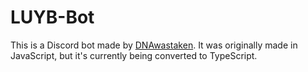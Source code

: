 # LUYB-Bot

This is a Discord bot made by [DNAwastaken](https://github.com/DNAwastaken). It was originally made in JavaScript, but it's currently being converted to TypeScript.
